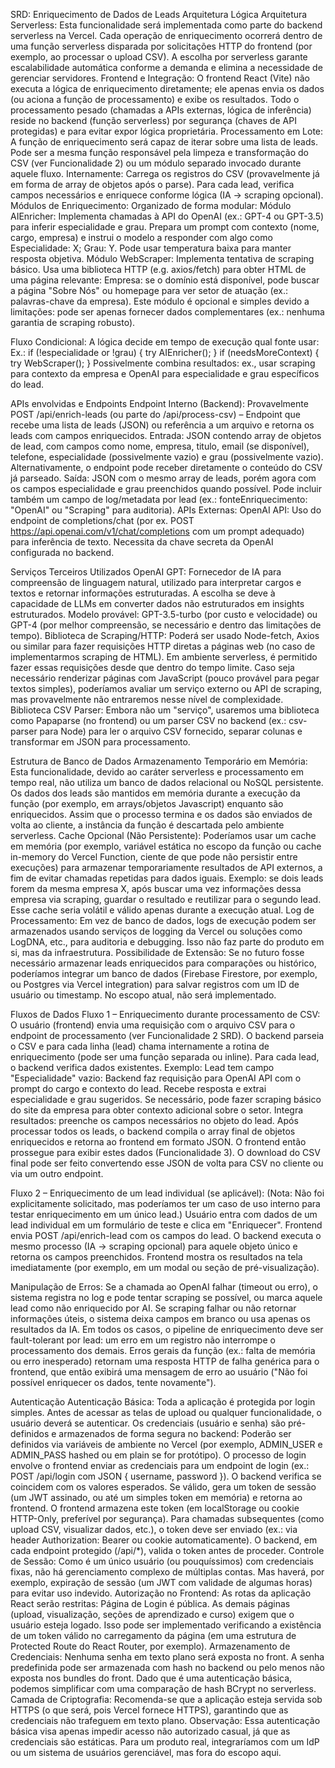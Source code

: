 SRD: Enriquecimento de Dados de Leads
Arquitetura Lógica
Arquitetura Serverless: Esta funcionalidade será implementada como parte do backend serverless na Vercel. Cada operação de enriquecimento ocorrerá dentro de uma função serverless disparada por solicitações HTTP do frontend (por exemplo, ao processar o upload CSV). A escolha por serverless garante escalabilidade automática conforme a demanda e elimina a necessidade de gerenciar servidores.
Frontend e Integração: O frontend React (Vite) não executa a lógica de enriquecimento diretamente; ele apenas envia os dados (ou aciona a função de processamento) e exibe os resultados. Todo o processamento pesado (chamadas a APIs externas, lógica de inferência) reside no backend (função serverless) por segurança (chaves de API protegidas) e para evitar expor lógica proprietária.
Processamento em Lote: A função de enriquecimento será capaz de iterar sobre uma lista de leads. Pode ser a mesma função responsável pela limpeza e transformação do CSV (ver Funcionalidade 2) ou um módulo separado invocado durante aquele fluxo. Internamente:
Carrega os registros do CSV (provavelmente já em forma de array de objetos após o parse).
Para cada lead, verifica campos necessários e enriquece conforme lógica (IA -> scraping opcional).
Módulos de Enriquecimento: Organizado de forma modular:
Módulo AIEnricher: Implementa chamadas à API do OpenAI (ex.: GPT-4 ou GPT-3.5) para inferir especialidade e grau. Prepara um prompt com contexto (nome, cargo, empresa) e instrui o modelo a responder com algo como Especialidade: X; Grau: Y. Pode usar temperatura baixa para manter resposta objetiva.
Módulo WebScraper: Implementa tentativa de scraping básico. Usa uma biblioteca HTTP (e.g. axios/fetch) para obter HTML de uma página relevante:
Empresa: se o domínio está disponível, pode buscar a página "Sobre Nós" ou homepage para ver setor de atuação (ex.: palavras-chave da empresa).
Este módulo é opcional e simples devido a limitações: pode ser apenas fornecer dados complementares (ex.: nenhuma garantia de scraping robusto).

Fluxo Condicional: A lógica decide em tempo de execução qual fonte usar:
Ex.: if (!especialidade or !grau) { try AIEnricher(); }
if (needsMoreContext) { try WebScraper(); }
Possivelmente combina resultados: ex., usar scraping para contexto da empresa e OpenAI para especialidade e grau específicos do lead.

APIs envolvidas e Endpoints
Endpoint Interno (Backend): Provavelmente POST /api/enrich-leads (ou parte do /api/process-csv) – Endpoint que recebe uma lista de leads (JSON) ou referência a um arquivo e retorna os leads com campos enriquecidos.
Entrada: JSON contendo array de objetos de lead, com campos como nome, empresa, titulo, email (se disponível), telefone, especialidade (possivelmente vazio) e grau (possivelmente vazio). Alternativamente, o endpoint pode receber diretamente o conteúdo do CSV já parseado.
Saída: JSON com o mesmo array de leads, porém agora com os campos especialidade e grau preenchidos quando possível. Pode incluir também um campo de log/metadata por lead (ex.: fonteEnriquecimento: "OpenAI" ou "Scraping" para auditoria).
APIs Externas:
OpenAI API: Uso do endpoint de completions/chat (por ex. POST https://api.openai.com/v1/chat/completions com um prompt adequado) para inferência de texto. Necessita da chave secreta da OpenAI configurada no backend.

Serviços Terceiros Utilizados
OpenAI GPT: Fornecedor de IA para compreensão de linguagem natural, utilizado para interpretar cargos e textos e retornar informações estruturadas. A escolha se deve à capacidade de LLMs em converter dados não estruturados em insights estruturados. Modelo provável: GPT-3.5-turbo (por custo e velocidade) ou GPT-4 (por melhor compreensão, se necessário e dentro das limitações de tempo).
Biblioteca de Scraping/HTTP: Poderá ser usado Node-fetch, Axios ou similar para fazer requisições HTTP diretas a páginas web (no caso de implementarmos scraping de HTML). Em ambiente serverless, é permitido fazer essas requisições desde que dentro do tempo limite. Caso seja necessário renderizar páginas com JavaScript (pouco provável para pegar textos simples), poderíamos avaliar um serviço externo ou API de scraping, mas provavelmente não entraremos nesse nível de complexidade.
Biblioteca CSV Parser: Embora não um "serviço", usaremos uma biblioteca como Papaparse (no frontend) ou um parser CSV no backend (ex.: csv-parser para Node) para ler o arquivo CSV fornecido, separar colunas e transformar em JSON para processamento.

Estrutura de Banco de Dados
Armazenamento Temporário em Memória: Esta funcionalidade, devido ao caráter serverless e processamento em tempo real, não utiliza um banco de dados relacional ou NoSQL persistente. Os dados dos leads são mantidos em memória durante a execução da função (por exemplo, em arrays/objetos Javascript) enquanto são enriquecidos. Assim que o processo termina e os dados são enviados de volta ao cliente, a instância da função é descartada pelo ambiente serverless.
Cache Opcional (Não Persistente): Poderíamos usar um cache em memória (por exemplo, variável estática no escopo da função ou cache in-memory do Vercel Function, ciente de que pode não persistir entre execuções) para armazenar temporariamente resultados de API externos, a fim de evitar chamadas repetidas para dados iguais. Exemplo: se dois leads forem da mesma empresa X, após buscar uma vez informações dessa empresa via scraping, guardar o resultado e reutilizar para o segundo lead. Esse cache seria volátil e válido apenas durante a execução atual.
Log de Processamento: Em vez de banco de dados, logs de execução podem ser armazenados usando serviços de logging da Vercel ou soluções como LogDNA, etc., para auditoria e debugging. Isso não faz parte do produto em si, mas da infraestrutura.
Possibilidade de Extensão: Se no futuro fosse necessário armazenar leads enriquecidos para comparações ou histórico, poderíamos integrar um banco de dados (Firebase Firestore, por exemplo, ou Postgres via Vercel integration) para salvar registros com um ID de usuário ou timestamp. No escopo atual, não será implementado.

Fluxos de Dados
Fluxo 1 – Enriquecimento durante processamento de CSV:
O usuário (frontend) envia uma requisição com o arquivo CSV para o endpoint de processamento (ver Funcionalidade 2 SRD).
O backend parseia o CSV e para cada linha (lead) chama internamente a rotina de enriquecimento (pode ser uma função separada ou inline).
Para cada lead, o backend verifica dados existentes. Exemplo: Lead tem campo "Especialidade" vazio:
Backend faz requisição para OpenAI API com o prompt do cargo e contexto do lead. Recebe resposta e extrai especialidade e grau sugeridos.
Se necessário, pode fazer scraping básico do site da empresa para obter contexto adicional sobre o setor.
Integra resultados: preenche os campos necessários no objeto do lead.
Após processar todos os leads, o backend compila o array final de objetos enriquecidos e retorna ao frontend em formato JSON.
O frontend então prossegue para exibir estes dados (Funcionalidade 3). O download do CSV final pode ser feito convertendo esse JSON de volta para CSV no cliente ou via um outro endpoint.

Fluxo 2 – Enriquecimento de um lead individual (se aplicável):
(Nota: Não foi explicitamente solicitado, mas poderíamos ter um caso de uso interno para testar enriquecimento em um único lead.)
Usuário entra com dados de um lead individual em um formulário de teste e clica em "Enriquecer".
Frontend envia POST /api/enrich-lead com os campos do lead.
O backend executa o mesmo processo (IA -> scraping opcional) para aquele objeto único e retorna os campos preenchidos.
Frontend mostra os resultados na tela imediatamente (por exemplo, em um modal ou seção de pré-visualização).

Manipulação de Erros:
Se a chamada ao OpenAI falhar (timeout ou erro), o sistema registra no log e pode tentar scraping se possível, ou marca aquele lead como não enriquecido por AI.
Se scraping falhar ou não retornar informações úteis, o sistema deixa campos em branco ou usa apenas os resultados da IA.
Em todos os casos, o pipeline de enriquecimento deve ser fault-tolerant por lead: um erro em um registro não interrompe o processamento dos demais.
Erros gerais da função (ex.: falta de memória ou erro inesperado) retornam uma resposta HTTP de falha genérica para o frontend, que então exibirá uma mensagem de erro ao usuário ("Não foi possível enriquecer os dados, tente novamente").

Autenticação
Autenticação Básica: Toda a aplicação é protegida por login simples. Antes de acessar as telas de upload ou qualquer funcionalidade, o usuário deverá se autenticar. Os credenciais (usuário e senha) são pré-definidos e armazenados de forma segura no backend:
Poderão ser definidos via variáveis de ambiente no Vercel (por exemplo, ADMIN_USER e ADMIN_PASS hashed ou em plain se for protótipo).
O processo de login envolve o frontend enviar as credenciais para um endpoint de login (ex.: POST /api/login com JSON { username, password }).
O backend verifica se coincidem com os valores esperados. Se válido, gera um token de sessão (um JWT assinado, ou até um simples token em memória) e retorna ao frontend.
O frontend armazena este token (em localStorage ou cookie HTTP-Only, preferível por segurança).
Para chamadas subsequentes (como upload CSV, visualizar dados, etc.), o token deve ser enviado (ex.: via header Authorization: Bearer <token> ou cookie automaticamente). O backend, em cada endpoint protegido (/api/*), valida o token antes de proceder.
Controle de Sessão: Como é um único usuário (ou pouquíssimos) com credenciais fixas, não há gerenciamento complexo de múltiplas contas. Mas haverá, por exemplo, expiração de sessão (um JWT com validade de algumas horas) para evitar uso indevido.
Autorização no Frontend: As rotas da aplicação React serão restritas:
Página de Login é pública.
As demais páginas (upload, visualização, seções de aprendizado e curso) exigem que o usuário esteja logado. Isso pode ser implementado verificando a existência de um token válido no carregamento da página (em uma estrutura de Protected Route do React Router, por exemplo).
Armazenamento de Credenciais: Nenhuma senha em texto plano será exposta no front. A senha predefinida pode ser armazenada com hash no backend ou pelo menos não exposta nos bundles do front. Dado que é uma autenticação básica, podemos simplificar com uma comparação de hash BCrypt no serverless.
Camada de Criptografia: Recomenda-se que a aplicação esteja servida sob HTTPS (o que será, pois Vercel fornece HTTPS), garantindo que as credenciais não trafeguem em texto plano.
Observação: Essa autenticação básica visa apenas impedir acesso não autorizado casual, já que as credenciais são estáticas. Para um produto real, integraríamos com um IdP ou um sistema de usuários gerenciável, mas fora do escopo aqui.